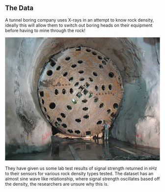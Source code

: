 ## The Data

A tunnel boring company  uses X-rays in an attempt to know rock density, ideally this will allow them to switch out boring heads on their equipment before having to mine through the rock!

<img src='boring.jpg' height=400>

They have given us some lab test results of signal strength returned in nHz to their sensors for various rock density types tested. The dataset has an almost sine wave like relationship, where signal strength oscillates based off the density, the researchers are unsure why this is.
